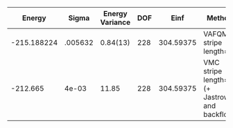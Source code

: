 | Energy      | Sigma   | Energy Variance | DOF | Einf      | Method                                       | Data Repository                                              |
|-------------|---------|-----------------|-----|-----------|----------------------------------------------|--------------------------------------------------------------|
| -215.188224 | .005632 | 0.84(13)        | 228 | 304.59375 | VAFQMC stripe length=8                       | git-scm.sissa.it:TurboLattice/HST_AAD/example/16x16/U8/stripel8doping1su8pp/b1.73n/pbc |
| -212.665    | 4e-03   | 11.85           | 228 | 304.59375 | VMC stripe length=8 (+ Jastrow and backflow) |                                                              |
